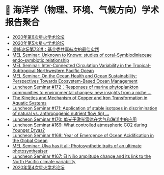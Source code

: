 # 🌊 海洋学（物理、环境、气候方向）学术报告聚合
<!-- BLOG-POST-LIST:START -->
- [2020年第6次星火学术论坛](https://www.soed.org.cn/index.php/open/detail/1820)
- [2020年第5次星火学术论坛](https://www.soed.org.cn/index.php/open/detail/1817)
- [凌峰论坛第73讲：基金委共享航次的最佳实践](https://mel.xmu.edu.cn/lecturefile.asp?id=693)
- [MEL Seminar: Unknown to Known: studies of coral-Symbiodiniaceae endo-symbiotic relationship](https://mel.xmu.edu.cn/lecturefile.asp?id=692)
- [MEL Seminar: Inter-Connected Circulation Variability in the Tropical-Subtropical Northwestern Pacific Ocean](https://mel.xmu.edu.cn/lecturefile.asp?id=691)
- [MEL Seminar: On the Ocean Health and Ocean Sustainability: Perspectives Towards Ecosystem-Based Ocean Management](https://mel.xmu.edu.cn/lecturefile.asp?id=690)
- [Luncheon Seminar #172：Responses of marine phytoplankton communities to environmental changes: new insights from a niche ...](https://mel.xmu.edu.cn/lecturefile.asp?id=689)
- [The Kinetics and Mechanism of Copper and Iron Transformation in Aquatic Systems](https://mel.xmu.edu.cn/lecturefile.asp?id=688)
- [Luncheon Seminar #171: Application of stable isotopes in discrimination of natural vs. anthropogenic nutrient flow (in) ...](https://mel.xmu.edu.cn/lecturefile.asp?id=687)
- [Luncheon Seminar #170: 单光子激光雷达在大气和海洋中的应用](https://mel.xmu.edu.cn/lecturefile.asp?id=686)
- [Luncheon Seminar #169: What controlled atmospheric CO2 during Younger Dryas?](https://mel.xmu.edu.cn/lecturefile.asp?id=685)
- [Luncheon Seminar #168: Year of Emergence of Ocean Acidification in the Global Ocean](https://mel.xmu.edu.cn/lecturefile.asp?id=684)
- [MEL Seminar: Ulva has it all: Photosynthetic traits of an ultimate photosynthesiser](https://mel.xmu.edu.cn/lecturefile.asp?id=683)
- [Luncheon Seminar #167: El Niño amplitude change and its link to the North Pacific climate variability](https://mel.xmu.edu.cn/lecturefile.asp?id=682)
- [2020年第4次星火学术论坛](https://www.soed.org.cn/index.php/open/detail/1813)
<!-- BLOG-POST-LIST:END -->
